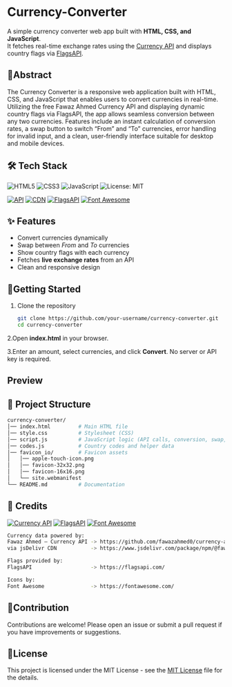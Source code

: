 # Currency-Converter
A simple currency converter web app built with **HTML, CSS, and JavaScript**.  
It fetches real-time exchange rates using the [Currency API](https://github.com/fawazahmed0/currency-api) and displays country flags via [FlagsAPI](https://flagsapi.com/).

## 📄Abstract
The Currency Converter is a responsive web application built with HTML, CSS, and JavaScript that enables users to convert currencies in real-time. Utilizing the free Fawaz Ahmed Currency API and displaying dynamic country flags via FlagsAPI, the app allows seamless conversion between any two currencies. Features include an instant calculation of conversion rates, a swap button to switch “From” and “To” currencies, error handling for invalid input, and a clean, user-friendly interface suitable for desktop and mobile devices.

## 🛠️ Tech Stack

![HTML5](https://img.shields.io/badge/HTML5-E34F26?style=for-the-badge&logo=html5&logoColor=white)
![CSS3](https://img.shields.io/badge/CSS3-1572B6?style=for-the-badge&logo=css3&logoColor=white)
![JavaScript](https://img.shields.io/badge/JavaScript-F7DF1E?style=for-the-badge&logo=javascript&logoColor=black)
![License: MIT](https://img.shields.io/badge/License-MIT-green?style=for-the-badge)

[![API](https://img.shields.io/badge/Currency%20API-Fawaz%20Ahmed-blue?style=flat-square&logo=json&logoColor=white)](https://github.com/fawazahmed0/currency-api)
[![CDN](https://img.shields.io/badge/jsDelivr-CDN-orange?style=flat-square&logo=javascript&logoColor=white)](https://www.jsdelivr.com/package/npm/@fawazahmed0/currency-api)
[![FlagsAPI](https://img.shields.io/badge/Flags-API-green?style=flat-square&logo=flag&logoColor=white)](https://flagsapi.com/)
[![Font Awesome](https://img.shields.io/badge/Icons-Font%20Awesome-528DD7?style=flat-square&logo=fontawesome&logoColor=white)](https://fontawesome.com/)

## ✨ Features

- Convert currencies dynamically  
- Swap between *From* and *To* currencies  
- Show country flags with each currency  
- Fetches **live exchange rates** from an API  
- Clean and responsive design

## 🚀Getting Started

1. Clone the repository  
   ```bash
   git clone https://github.com/your-username/currency-converter.git
   cd currency-converter

2.Open **index.html** in your browser.

3.Enter an amount, select currencies, and click **Convert**.
No server or API key is required.

## Preview

## 📂 Project Structure
```bash
currency-converter/
│── index.html         # Main HTML file
│── style.css          # Stylesheet (CSS)
│── script.js          # JavaScript logic (API calls, conversion, swap, etc.)
│── codes.js           # Country codes and helper data
│── favicon_io/        # Favicon assets
│   │── apple-touch-icon.png
│   │── favicon-32x32.png
│   │── favicon-16x16.png
│   └── site.webmanifest
└── README.md          # Documentation
```
## 🙌 Credits

[![Currency API](https://img.shields.io/badge/Currency%20API-Fawaz%20Ahmed-blue?style=flat-square&logo=json&logoColor=white)](https://github.com/fawazahmed0/currency-api)
[![FlagsAPI](https://img.shields.io/badge/Flags-API-green?style=flat-square&logo=flag&logoColor=white)](https://flagsapi.com/)
[![Font Awesome](https://img.shields.io/badge/Icons-Font%20Awesome-528DD7?style=flat-square&logo=fontawesome&logoColor=white)](https://fontawesome.com/)

```bash
Currency data powered by:
Fawaz Ahmed – Currency API -> https://github.com/fawazahmed0/currency-api
via jsDelivr CDN           -> https://www.jsdelivr.com/package/npm/@fawazahmed0/currency-api

Flags provided by:
FlagsAPI                   -> https://flagsapi.com/

Icons by:
Font Awesome               -> https://fontawesome.com/
```

## 🤝Contribution
Contributions are welcome! Please open an issue or submit a pull request if you have improvements or suggestions.

## 📜License
This project is licensed under the MIT License - see the [MIT License](LICENSE) file for the details.






